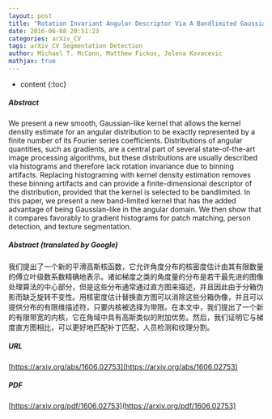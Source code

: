 ```yaml
---
layout: post
title: "Rotation Invariant Angular Descriptor Via A Bandlimited Gaussian-like Kernel"
date: 2016-06-08 20:51:23
categories: arXiv_CV
tags: arXiv_CV Segmentation Detection
author: Michael T. McCann, Matthew Fickus, Jelena Kovacevic
mathjax: true
---
```


* content
{:toc}

##### Abstract
We present a new smooth, Gaussian-like kernel that allows the kernel density estimate for an angular distribution to be exactly represented by a finite number of its Fourier series coefficients. Distributions of angular quantities, such as gradients, are a central part of several state-of-the-art image processing algorithms, but these distributions are usually described via histograms and therefore lack rotation invariance due to binning artifacts. Replacing histograming with kernel density estimation removes these binning artifacts and can provide a finite-dimensional descriptor of the distribution, provided that the kernel is selected to be bandlimited. In this paper, we present a new band-limited kernel that has the added advantage of being Gaussian-like in the angular domain. We then show that it compares favorably to gradient histograms for patch matching, person detection, and texture segmentation.

##### Abstract (translated by Google)
我们提出了一个新的平滑高斯核函数，它允许角度分布的核密度估计由其有限数量的傅立叶级数系数​​精确地表示。诸如梯度之类的角度量的分布是若干最先进的图像处理算法的中心部分，但是这些分布通常通过直方图来描述，并且因此由于分箱伪影而缺乏旋转不变性。用核密度估计替换直方图可以消除这些分箱伪像，并且可以提供分布的有限维描述符，只要内核被选择为带限。在本文中，我们提出了一个新的有限带宽的内核，它在角域中具有高斯类似的附加优势。然后，我们证明它与梯度直方图相比，可以更好地匹配补丁匹配，人员检测和纹理分割。

##### URL
[https://arxiv.org/abs/1606.02753](https://arxiv.org/abs/1606.02753)

##### PDF
[https://arxiv.org/pdf/1606.02753](https://arxiv.org/pdf/1606.02753)

